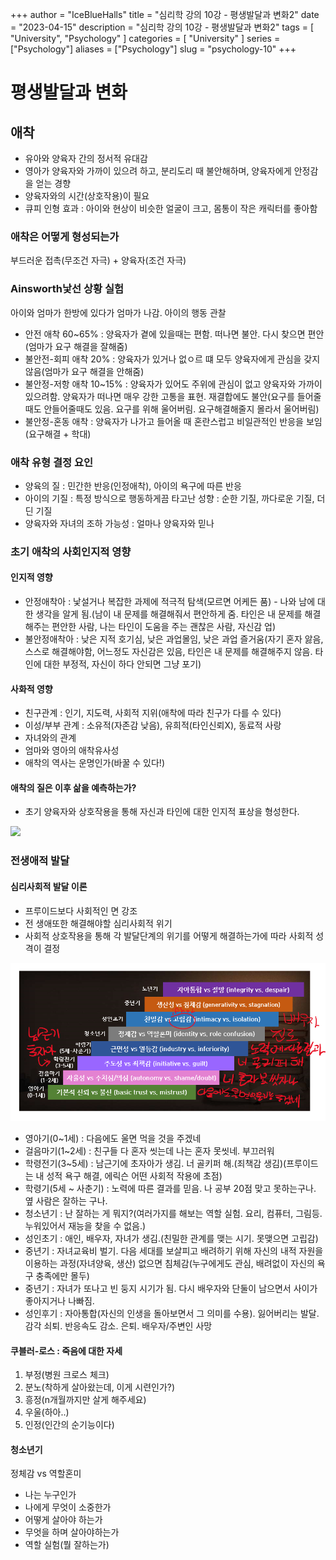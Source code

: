 +++
author = "IceBlueHalls"
title = "심리학 강의 10강 - 평생발달과 변화2"
date = "2023-04-15"
description = "심리학 강의 10강 - 평생발달과 변화2"
tags = [
    "University",
    "Psychology"
]
categories = [
    "University"
]
series = ["Psychology"]
aliases = ["Psychology"]
slug = "psychology-10"
+++

# 평생발달과 변화
## 애착
* 유아와 양육자 간의 정서적 유대감
* 영아가 양육자와 가까이 있으려 하고, 분리도리 때 불안해하며, 양육자에게 안정감을 얻는 경향
* 양육자와의 시간(상호작용)이 필요
* 큐피 인형 효과 : 아이와 현상이 비슷한 얼굴이 크고, 몸통이 작은 캐릭터를 좋아함

### 애착은 어떻게 형성되는가
부드러운 접촉(무조건 자극) + 양육자(조건 자극)

### Ainsworth낯선 상황 실험
아이와 엄마가 한방에 있다가 엄마가 나감. 아이의 행동 관찰
* 안전 애착 60~65% : 양육자가 곁에 있을때는 편함. 떠나면 불안. 다시 찾으면 편안(엄마가 요구 해결을 잘해줌)
* 불안전-회피 애착 20% : 양육자가 있거나 없ㅇ르 떄 모두 양육자에게 관심을 갖지 않음(엄마가 요구 해결을 안해줌)
* 불안정-저항 애착 10~15% : 양육자가 있어도 주위에 관심이 없고 양육자와 가까이 있으려함. 양육자가 떠나면 매우 강한 고통을 표현. 재결합에도 불안(요구를 들어줄때도 안들어줄때도 있음. 요구를 위해 울어버림. 요구해결해줄지 몰라서 울어버림)
* 불안정-혼동 애착 : 양육자가 나가고 들어올 때 혼란스럽고 비일관적인 반응을 보임(요구해결 + 학대)

### 애착 유형 결정 요인
* 양육의 질 : 민간한 반응(인정애착), 아이의 욕구에 따른 반응
* 아이의 기질 : 특정 방식으로 행동하게끔 타고난 성향 : 순한 기질, 까다로운 기질, 더딘 기질
* 양육자와 자녀의 조하 가능성 : 얼마나 양육자와 믿나

### 초기 애착의 사회인지적 영향
#### 인지적 영향
* 안정애착아 : 낯설거나 복잡한 과제에 적극적 탐색(모르면 어케든 품) - 나와 남에 대한 생각을 알게 됨.(남이 내 문제를 해결해줘서 편안하게 줌. 타인은 내 문제를 해결해주는 편안한 사람, 나는 타인이 도움을 주는 괜찮은 사람, 자신감 업)
* 불안정애착아 : 낮은 지적 호기심, 낮은 과업몰임, 낮은 과업 즐거움(자기 혼자 앓음, 스스로 해결해야함, 어느정도 자신감은 있음, 타인은 내 문제를 해결해주지 않음. 타인에 대한 부정적, 자신이 하다 안되면 그냥 포기)

#### 사화적 영향 
* 친구관계 : 인기, 지도력, 사회적 지위(애착에 따라 친구가 다를 수 있다)
* 이성/부부 관계 : 소유적(자존감 낮음), 유희적(타인신뢰X), 동료적 사랑
* 자녀와의 관계
* 엄마와 영아의 애착유사성
* 애착의 역사는 운명인가(바꿀 수 있다!)

#### 애착의 질은 이후 삶을 예측하는가?
* 초기 양육자와 상호작용을 통해 자신과 타인에 대한 인지적 표상을 형성한다.

![](echack.PNG)

### 전생애적 발달
#### 심리사회적 발달 이론
* 프루이드보다 사회적인 면 강조
* 전 생애또한 해결해야할 심리사회적 위기
* 사회적 상호작용을 통해 각 발달단계의 위기를 어떻게 해결하는가에 따라 사회적 성격이 결정

![](erikson.PNG)
* 영아기(0~1세) : 다음에도 울면 먹을 것을 주겠네
* 걸음마기(1~2세) : 친구들 다 혼자 씻는데 나는 혼자 못씻네. 부끄러워
* 학령전기(3~5세) : 남근기에 초자아가 생김. 너 골키퍼 해.(죄책감 생김)(프루이드는 내 성적 욕구 해결, 에릭슨 어떤 사회적 작용에 초점)
* 학령기(5세 ~ 사춘기) : 노력에 따른 결과를 믿음. 나 공부 20점 맞고 못하는구나. 옆 사람은 잘하는 구나.
* 청소년기 : 난 잘하는 게 뭐지?(여러가지를 해보는 역할 실험. 요리, 컴퓨터, 그림등. 누워있어서 재능을 찾을 수 없음.)
* 성인초기 : 애인, 배우자, 자녀가 생김.(친밀한 관계를 맺는 시기. 못맺으면 고립감)
* 중년기 : 자녀교육비 벌기. 다음 세대를 보살피고 배려하기 위해 자신의 내적 자원을 이용하는 과정(자녀양육, 생산) 없으면 침체감(누구에게도 관심, 배려없이 자신의 욕구 충족에만 몰두)
* 중년기 : 자녀가 또나고 빈 둥지 시기가 됨. 다시 배우자와 단둘이 남으면서 사이가 좋아지거나 나빠짐.
* 성인후기 : 자아통합(자신의 인생을 돌아보면서 그 의미를 수용). 잃어버리는 발달. 감각 쇠퇴. 반응속도 감소. 은퇴. 배우자/주변인 사망

#### 쿠블러-로스 : 죽음에 대한 자세
1. 부정(병원 크로스 체크)
2. 분노(착하게 살아왔는데, 이게 시련인가?)
3. 흥정(n개월까지만 살게 해주세요)
4. 우울(하아..)
5. 인정(인간의 순기능이다)

#### 청소년기
정체감 vs 역할혼미
* 나는 누구인가
* 나에게 무엇이 소중한가
* 어떻게 살아야 하는가
* 무엇을 하며 살아야하는가
* 역할 실험(뭘 잘하는가)